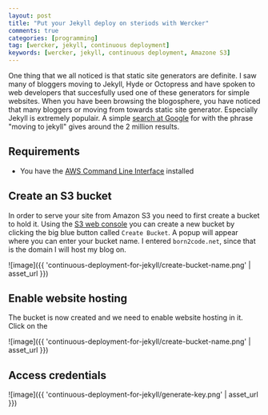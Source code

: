 ```yaml
---
layout: post
title: "Put your Jekyll deploy on steriods with Wercker"
comments: true
categories: [programming]
tag: [wercker, jekyll, continuous deployment]
keywords: [wercker, jekyll, continuous deployment, Amazone S3]
---
```


One thing that we all noticed is that static site generators are definite. I saw many of bloggers moving to Jekyll, Hyde or Octopress and have spoken to web developers that succesfully used one of these generators for simple websites.  When you have been browsing the blogosphere, you have noticed that many bloggers or moving from towards static site generator. Especially Jekyll is extremely populair. A simple [search at Google](https://www.google.nl/search?q=moving+to+jekyll) for with the phrase "moving to jekyll" gives around the 2 million results.

## Requirements

* You have the [AWS Command Line Interface](http://aws.amazon.com/cli/) installed

## Create an S3 bucket

In order to serve your site from Amazon S3 you need to first create a bucket to hold it. Using the [S3 web console](https://console.aws.amazon.com/s3/home) you can create a new bucket by clicking the big blue button called `Create Bucket`. A popup will appear where you can enter your bucket name. I entered `born2code.net`, since that is the domain I will host my blog on.

![image]({{ 'continuous-deployment-for-jekyll/create-bucket-name.png' | asset_url }})

## Enable website hosting

The bucket is now created and we need to enable website hosting in it. Click on the

![image]({{ 'continuous-deployment-for-jekyll/create-bucket-name.png' | asset_url }})

## Access credentials

![image]({{ 'continuous-deployment-for-jekyll/generate-key.png' | asset_url }})

